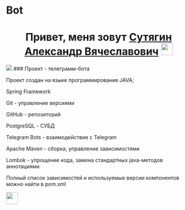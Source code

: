 # Bot
<h1 align="center">Привет, меня зовут <a href="https://daniilshat.ru/" target="_blank">Сутягин Александр Вячеславович</a> 
<img src="https://github.com/blackcater/blackcater/raw/main/images/Hi.gif" height="32"/></h1>

<img src="https://media.giphy.com/media/L8K62iTDkzGX6/giphy.gif" >
### Проект - телеграмм-бота

Проект создан на языке программирования JAVA;

Spring Framework

Git - управление версиями

GitHub - репозиторий

PostgreSQL - СУБД

Telegram Bots - взаимодействие с Telegram

Apache Maven - сборка, управление зависимостями

Lombok - упрощение кода, замена стандартных java-методов аннотациями

Полный список зависимостей и используемые версии компонентов можно найти в pom.xml

<img src="https://media4.giphy.com/media/hqU2KkjW5bE2v2Z7Q2/200w.webp?cid=ecf05e47z11sxc6hzjkky6ce4i0s01ppemrhuhuq7fgxmg5x&rid=200w.webp&ct=ts" height="32"/></h1>
<!--
**foxUK2007/foxUK2007** is a ✨ _special_ ✨ repository because its `README.md` (this file) appears on your GitHub profile.

